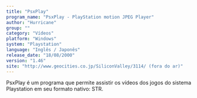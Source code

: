 ```yaml
---
title: "PsxPlay"
program_name: "PsxPlay - PlayStation motion JPEG Player"
author: "Hurricane"
group: ""
category: "Vídeos"
platform: "Windows"
system: "Playstation"
language: "Inglês / Japonês"
release_date: "18/08/2000"
version: "1.46"
site: "http://www.geocities.co.jp/SiliconValley/3114/ (fora do ar)"
---
```

PsxPlay é um programa que permite assistir os vídeos dos jogos do sistema Playstation em seu formato nativo: STR.
